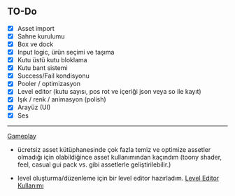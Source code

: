 ## TO-Do
- [x] Asset import  
- [x] Sahne kurulumu  
- [x] Box ve dock  
- [x] Input logic, ürün seçimi ve taşıma
- [x] Kutu üstü kutu bloklama  
- [x] Kutu bant sistemi  
- [X] Success/Fail kondisyonu
- [X] Pooler / optimizasyon  
- [X] Level editor  (kutu sayısı, pos rot ve içeriği json veya so ile kayıt)
- [X] Işık / renk / animasyon (polish)  
- [X] Arayüz (UI)
- [X] Ses

---

[Gameplay](https://youtube.com/shorts/xw82rYP6jJk)

- ücretsiz asset kütüphanesinde çok fazla temiz ve optimize assetler olmadığı için olabildiğince asset kullanımından kaçındım (toony shader, feel, casual gui pack vs. gibi assetlerle geliştirilebilir.)

- level oluşturma/düzenleme için bir level editor hazırladım.
[Level Editor Kullanımı](https://youtu.be/ZyCvU5MNJs0)